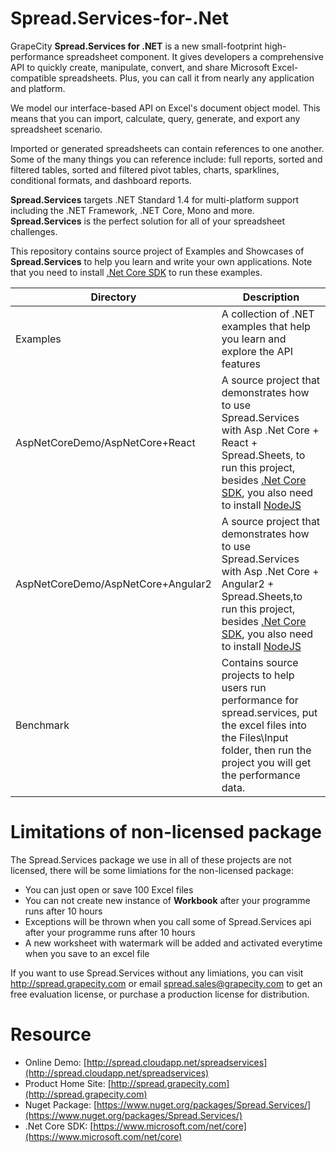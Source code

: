 # Spread.Services-for-.Net
GrapeCity **Spread.Services for .NET** is a new small-footprint high-performance spreadsheet component. It gives developers a comprehensive API to quickly create, manipulate, convert, and share Microsoft Excel-compatible spreadsheets. Plus, you can call it from nearly any application and platform.
 
We model our interface-based API on Excel's document object model. This means that you can import, calculate, query, generate, and export any spreadsheet scenario.
 
Imported or generated spreadsheets can contain references to one another. Some of the many things you can reference include: full reports, sorted and filtered tables, sorted and filtered pivot tables, charts, sparklines, conditional formats, and dashboard reports.
 
**Spread.Services** targets .NET Standard 1.4 for multi-platform support including the .NET Framework, .NET Core, Mono and more. **Spread.Services** is the perfect solution for all of your spreadsheet challenges.

This repository contains source project of Examples and Showcases of **Spread.Services** to help you learn and write your own applications. Note that you need to install [.Net Core SDK](https://www.microsoft.com/net/core) to run these examples.

| Directory    | Description    |
| ------------- |-------------|
| Examples     | A collection of .NET examples that help you learn and explore the API features |
| AspNetCoreDemo/AspNetCore+React     | A source project that demonstrates how to use Spread.Services with Asp .Net Core + React + Spread.Sheets, to run this project, besides [.Net Core SDK](https://www.microsoft.com/net/core), you also need to install [NodeJS](https://nodejs.org/en/) |
| AspNetCoreDemo/AspNetCore+Angular2     | A source project that demonstrates how to use Spread.Services with Asp .Net Core + Angular2 + Spread.Sheets,to run this project, besides [.Net Core SDK](https://www.microsoft.com/net/core), you also need to install [NodeJS](https://nodejs.org/en/)|
| Benchmark | Contains source projects to help users run performance for spread.services, put the excel files into the Files\Input folder, then run the project you will get the performance data.|

# Limitations of non-licensed package
The Spread.Services package we use in all of these projects are not licensed, there will be some limiations for the non-licensed package:
* You can just open or save 100 Excel files
* You can not create new instance of **Workbook** after your programme runs after 10 hours
* Exceptions will be thrown when you call some of Spread.Services api after your programme runs after 10 hours
* A new worksheet with watermark will be added and activated everytime when you save to an excel file

If you want to use Spread.Services without any limiations, you can visit http://spread.grapecity.com or email spread.sales@grapecity.com to get an free evaluation license, or purchase a production license for distribution.

# Resource
* Online Demo: [http://spread.cloudapp.net/spreadservices](http://spread.cloudapp.net/spreadservices)
* Product Home Site: [http://spread.grapecity.com](http://spread.grapecity.com)
* Nuget Package: [https://www.nuget.org/packages/Spread.Services/](https://www.nuget.org/packages/Spread.Services/)
* .Net Core SDK: [https://www.microsoft.com/net/core](https://www.microsoft.com/net/core)

